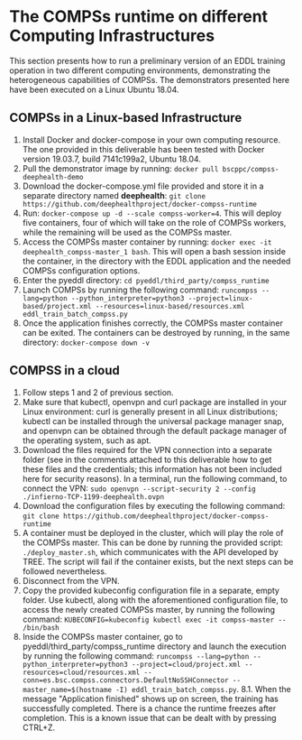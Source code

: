 # The COMPSs runtime on different Computing Infrastructures

This section presents how to run a preliminary version of an EDDL training operation in two different computing environments, demonstrating the heterogeneous capabilities of COMPSs. The demonstrators presented here have been executed on a Linux Ubuntu 18.04.

## COMPSs in a Linux-based Infrastructure

1. Install Docker and docker-compose in your own computing resource. The one provided in this deliverable has been tested with Docker version 19.03.7, build 7141c199a2, Ubuntu 18.04.
2. Pull the demonstrator image by running: `docker pull bscppc/compss-deephealth-demo`
3. Download the docker-compose.yml file provided and store it in a separate directory named **deephealth**: `git clone https://github.com/deephealthproject/docker-compss-runtime`
4. Run: `docker-compose up -d --scale compss-worker=4`. This will deploy five containers, four of which will take on the role of COMPSs workers, while the remaining will be used as the COMPSs master.
5. Access the COMPSs master container by running: `docker exec -it deephealth_compss-master_1 bash`. This will open a bash session inside the container, in the directory with the EDDL application and the needed COMPSs configuration options.
6. Enter the pyeddl directory: `cd pyeddl/third_party/compss_runtime`
7. Launch COMPSs by running the following command: `runcompss --lang=python --python_interpreter=python3 --project=linux-based/project.xml --resources=linux-based/resources.xml eddl_train_batch_compss.py`
8. Once the application finishes correctly, the COMPSs master container can be exited. The containers can be destroyed by running, in the same directory: `docker-compose down -v`

## COMPSS in a cloud

1. Follow steps 1 and 2 of previous section.
2. Make sure that kubectl, openvpn and curl package are installed in your Linux environment: curl is generally present in all Linux distributions; kubectl can be installed through the universal package manager snap, and openvpn can be obtained through the default package manager of the operating system, such as apt.
3. Download the files required for the VPN connection into a separate folder (see in the comments attached to this deliverable how to get these files and the credentials; this information has not been included here for security reasons). In a terminal, run the following command, to connect the VPN: `sudo openvpn --script-security 2 --config ./infierno-TCP-1199-deephealth.ovpn`
4. Download the configuration files by executing the following command: `git clone https://github.com/deephealthproject/docker-compss-runtime`
5. A container must be deployed in the cluster, which will play the role of the COMPSs master. This can be done by running the provided script: `./deploy_master.sh`, which communicates with the API developed by TREE. The script will fail if the container exists, but the next steps can be followed nevertheless.
6. Disconnect from the VPN. 
7. Copy the provided kubeconfig configuration file in a separate, empty folder. Use kubectl, along with the aforementioned configuration file, to access the newly created COMPSs master, by running the following command: `KUBECONFIG=kubeconfig kubectl exec -it compss-master -- /bin/bash`
8. Inside the COMPSs master container, go to pyeddl/third_party/compss_runtime directory and launch the execution by running the following command: `runcompss --lang=python --python_interpreter=python3 --project=cloud/project.xml --resources=cloud/resources.xml --conn=es.bsc.compss.connectors.DefaultNoSSHConnector --master_name=$(hostname -I) eddl_train_batch_compss.py`.
8.1. When the message "Application finished" shows up on screen, the training has successfully completed. There is a chance the runtime freezes after completion. This is a known issue that can be dealt with by pressing CTRL+Z.
